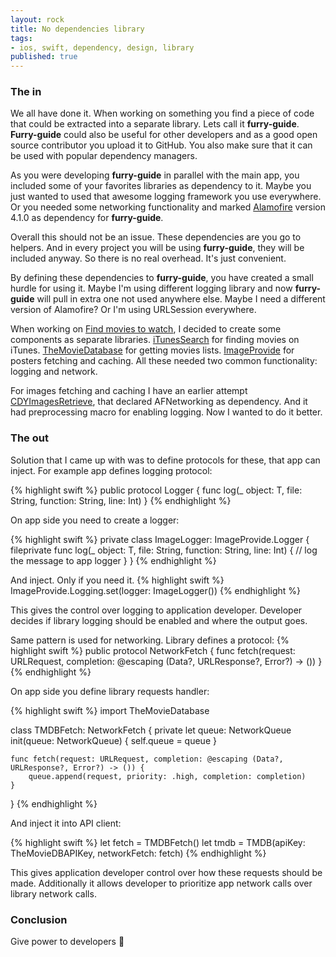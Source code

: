 ```yaml
---
layout: rock
title: No dependencies library
tags:
- ios, swift, dependency, design, library
published: true
---
```


### The in

We all have done it. When working on something you find a piece of code that could be extracted into a separate library. Lets call it **furry-guide**. **Furry-guide** could also be useful for other developers and as a good open source contributor you upload it to GitHub. You also make sure that it can be used with popular dependency managers.

As you were developing **furry-guide** in parallel with the main app, you included some of your favorites libraries as dependency to it. Maybe you just wanted to used that awesome logging framework you use everywhere. Or you needed some networking functionality and marked [Alamofire][1] version 4.1.0 as dependency for **furry-guide**.

Overall this should not be an issue. These dependencies are you go to helpers. And in every project you will be using **furry-guide**, they will be included anyway. So there is no real overhead. It's just convenient.

By defining these dependencies to **furry-guide**, you have created a small hurdle for using it. Maybe I'm using different logging library and now **furry-guide** will pull in extra one not used anywhere else. Maybe I need a different version of Alamofire? Or I'm using URLSession everywhere.

When working on [Find movies to watch][2], I decided to create some components as separate libraries. [iTunesSearch][3] for finding movies on iTunes. [TheMovieDatabase][4] for getting movies lists. [ImageProvide][5] for posters fetching and caching. All these needed two common functionality: logging and network. 

For images fetching  and caching I have an earlier attempt [CDYImagesRetrieve][6], that declared AFNetworking as dependency. And it had preprocessing macro for enabling logging. Now I wanted to do it better.

### The out
Solution that I came up with was to define protocols for these, that app can inject. For example app defines logging protocol:

{% highlight swift %}
public protocol Logger {
    func log<T>(_ object: T, file: String, function: String, line: Int)
}
{% endhighlight %}

On app side you need to create a logger:

{% highlight swift %}
private class ImageLogger: ImageProvide.Logger {
    fileprivate func log<T>(_ object: T, file: String, function: String, line: Int) {
    	// log the message to app logger
    }
}
{% endhighlight %}

And inject. Only if you need it.
{% highlight swift %}
ImageProvide.Logging.set(logger: ImageLogger())
{% endhighlight %}

This gives the control over logging to application developer. Developer decides if library logging should be enabled and where the output goes.

Same pattern is used for networking. Library defines a protocol:
{% highlight swift %}
public protocol NetworkFetch {
    func fetch(request: URLRequest, completion: @escaping (Data?, URLResponse?, Error?) -> ())
}
{% endhighlight %}

On app side you define library requests handler:

{% highlight swift %}
import TheMovieDatabase

class TMDBFetch: NetworkFetch {
    private let queue: NetworkQueue
    init(queue: NetworkQueue) {
        self.queue = queue
    }
    
    func fetch(request: URLRequest, completion: @escaping (Data?, URLResponse?, Error?) -> ()) {
        queue.append(request, priority: .high, completion: completion)
    }
}
{% endhighlight %}

And inject it into API client:

{% highlight swift %}
let fetch = TMDBFetch()
let tmdb = TMDB(apiKey: TheMovieDBAPIKey, networkFetch: fetch)
{% endhighlight %}

This gives application developer control over how these requests should be made. Additionally it allows developer to prioritize app network calls over library network calls.

### Conclusion

Give power to developers 🤘

[1]: https://github.com/Alamofire/Alamofire
[2]: https://itunes.apple.com/app/find-movies-to-watch/id1107657424?mt=8&at=1000lmKH
[3]: https://github.com/coodly/iTunesSearch
[4]: https://github.com/coodly/TheMovieDatabase
[5]: https://github.com/coodly/ImageProvide
[6]: https://github.com/coodly/CDYImagesRetrieve